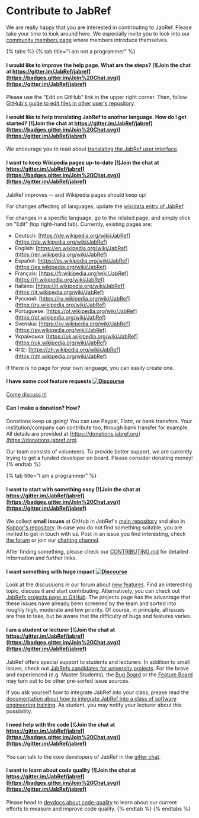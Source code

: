 # Contribute to JabRef

We are really happy that you are interested in contributing to JabRef. Please take your time to look around here. We especially invite you to look into our [community members page](https://discourse.jabref.org/t/community-members/1868?u=koppor) where members introduce themselves.

{% tabs %}
{% tab title="I am not a programmer" %}
#### I would like to improve the help page. What are the steps? [![Join the chat at https://gitter.im/JabRef/jabref](https://badges.gitter.im/Join%20Chat.svg)](https://gitter.im/JabRef/jabref)

Please use the "Edit on GitHub" link in the upper right corner. Then, follow [GitHub's guide to edit files in other user's repository](https://docs.github.com/en/repositories/working-with-files/managing-files/editing-files#editing-files-in-another-users-repository).

#### I would like to help translating JabRef to another language. How do I get started? [![Join the chat at https://gitter.im/JabRef/jabref](https://badges.gitter.im/Join%20Chat.svg)](https://gitter.im/JabRef/jabref)

We encourage you to read about [translating the JabRef user interface](how-to-translate-the-ui.md).

#### I want to keep Wikipedia pages up-to-date [![Join the chat at https://gitter.im/JabRef/jabref](https://badges.gitter.im/Join%20Chat.svg)](https://gitter.im/JabRef/jabref)

JabRef improves -- and Wikipedia pages should keep up!

For changes affecting all languages, update the [wikidata entry of JabRef](https://www.wikidata.org/wiki/Q1676802).

For changes in a specific language, go to the related page, and simply click on "Edit" (top right-hand tab). Currently, existing pages are:

* Deutsch: [https://de.wikipedia.org/wiki/JabRef](https://de.wikipedia.org/wiki/JabRef)
* English: [https://en.wikipedia.org/wiki/JabRef](https://en.wikipedia.org/wiki/JabRef)
* Español: [https://es.wikipedia.org/wiki/JabRef](https://es.wikipedia.org/wiki/JabRef)
* Français: [https://fr.wikipedia.org/wiki/JabRef](https://fr.wikipedia.org/wiki/JabRef)
* Italiano: [https://it.wikipedia.org/wiki/JabRef](https://it.wikipedia.org/wiki/JabRef)
* Русский: [https://ru.wikipedia.org/wiki/JabRef](https://ru.wikipedia.org/wiki/JabRef)
* Portuguese: [https://pt.wikipedia.org/wiki/JabRef](https://pt.wikipedia.org/wiki/JabRef)
* Svenska: [https://sv.wikipedia.org/wiki/JabRef](https://sv.wikipedia.org/wiki/JabRef)
* Українська: [https://uk.wikipedia.org/wiki/JabRef](https://uk.wikipedia.org/wiki/JabRef)
* 中文: [https://zh.wikipedia.org/wiki/JabRef](https://zh.wikipedia.org/wiki/JabRef)

If there is no page for your own language, you can easily create one.

#### I have some cool feature requests [![Discourse](https://img.shields.io/badge/discourse-online-green.svg)](https://discourse.jabref.org/c/features/6)

[Come discuss it!](http://discourse.jabref.org)

#### Can I make a donation? How?

Donations keep us going! You can use Paypal, Flattr, or bank transfers. Your institution/company can contribute too, through bank transfer for example. All details are provided at [https://donations.jabref.org](https://donations.jabref.org).

Our team consists of volunteers. To provide better support, we are currently trying to get a funded developer on board. Please consider donating money!
{% endtab %}

{% tab title="I am a programmer" %}
#### I want to start with something easy [![Join the chat at https://gitter.im/JabRef/jabref](https://badges.gitter.im/Join%20Chat.svg)](https://gitter.im/JabRef/jabref)

We collect **small issues** at GitHub in JabRef's [main repository](https://github.com/JabRef/jabref/labels/good%20first%20issue) and also in [Koppor's repository](https://github.com/koppor/jabref/labels/good%20first%20issue). In case you do not find something suitable, you are invited to get in touch with us. Post in an issue you find interesting, check [the forum](https://discourse.jabref.org) or join our [chatting channel](https://gitter.im/JabRef/jabref).

After finding something, please check our [CONTRIBUTING.md](https://github.com/JabRef/jabref/blob/main/CONTRIBUTING.md) for detailed information and further links.

#### I want something with huge impact [![Discourse](https://img.shields.io/badge/discourse-online-green.svg)](https://discourse.jabref.org/c/features/6)

Look at the discussions in our forum about [new features](https://discourse.jabref.org/c/features/6). Find an interesting topic, discuss it and start contributing. Alternatively, you can check out [JabRefs projects page at GitHub](https://github.com/JabRef/jabref/projects?type=classic). The projects page has the advantage that these issues have already been screened by the team and sorted into roughly high, moderate and low priority. Of course, in principle, all issues are free to take, but be aware that the difficulty of bugs and features varies.

#### I am a student or lecturer [![Join the chat at https://gitter.im/JabRef/jabref](https://badges.gitter.im/Join%20Chat.svg)](https://gitter.im/JabRef/jabref)

JabRef offers special support to students and lecturers. In addition to small issues, check out [JabRefs candidates for university projects](https://github.com/orgs/JabRef/projects/3). For the brave and experienced (e.g. Master Students), the [Bug Board](https://github.com/JabRef/jabref/projects/5) or the [Feature Board](https://github.com/JabRef/jabref/projects/7) may turn out to be other pre-sorted issue sources.

If you ask yourself how to integrate JabRef into your class, please read the [documentation about how to integrate JabRef into a class of software engineering training](https://devdocs.jabref.org/teaching.html#jabref-and-software-engineering-training). As student, you may notify your lecturer about this possibility.

#### I need help with the code [![Join the chat at https://gitter.im/JabRef/jabref](https://badges.gitter.im/Join%20Chat.svg)](https://gitter.im/JabRef/jabref)

You can talk to the core developers of JabRef in the [gitter chat](https://gitter.im/JabRef/jabref).

#### I want to learn about code quality [![Join the chat at https://gitter.im/JabRef/jabref](https://badges.gitter.im/Join%20Chat.svg)](https://gitter.im/JabRef/jabref)

Please head to [devdocs about code-quality](https://devdocs.jabref.org/advanced-reading/code-quality) to learn about our current efforts to measure and improve code quality.
{% endtab %}
{% endtabs %}

